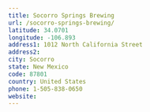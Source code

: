 ```yaml
---
title: Socorro Springs Brewing
url: /socorro-springs-brewing/
latitude: 34.0701
longitude: -106.893
address1: 1012 North California Street
address2: 
city: Socorro
state: New Mexico
code: 87801
country: United States
phone: 1-505-838-0650
website: 
---
```


